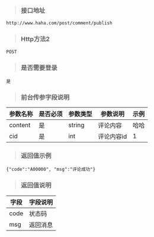 > ### 接口地址

```
http://www.haha.com/post/comment/publish
```

> ### Http方法2

```
POST
```

> ### 是否需要登录

```
是
```



> ### 前台传参字段说明

参数名称  |   是否必须  |   参数类型  |  参数说明  | 示例
-|-|-|-|-
content | 是 | string | 评论内容 | 哈哈
cid | 是 | int | 评论内容id | 1



> ### 返回值示例

```
{"code":"A00000", "msg":"评论成功"}
```

> ### 返回值说明


字段      |字段说明                  
--------------|-------------------------
code          |状态码    
msg           |返回消息 

   



